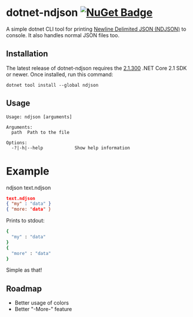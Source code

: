 # dotnet-ndjson [![NuGet Badge](https://buildstats.info/nuget/ndjson)](https://www.nuget.org/packages/ndjson/)

A simple dotnet CLI tool for printing [Newline Delimited JSON (NDJSON)](http://ndjson.org/) to console. It also handles normal JSON files too.

## Installation

The latest release of dotnet-ndjson requires the [2.1.300](https://www.microsoft.com/net/download/dotnet-core/sdk-2.1.300) .NET Core 2.1 SDK or newer.
Once installed, run this command:

```
dotnet tool install --global ndjson
```

## Usage

```
Usage: ndjson [arguments]

Arguments:
  path  Path to the file

Options:
  -?|-h|--help            Show help information
```

# Example

ndjson text.ndjson
```json
text.ndjson
{ "my" : "data" }
{ "more: "data" }
```

Prints to stdout:

```bash
{
  "my" : "data"
}
{
  "more" : "data"
}
```

Simple as that!

## Roadmap

- Better usage of colors
- Better "-More-" feature
